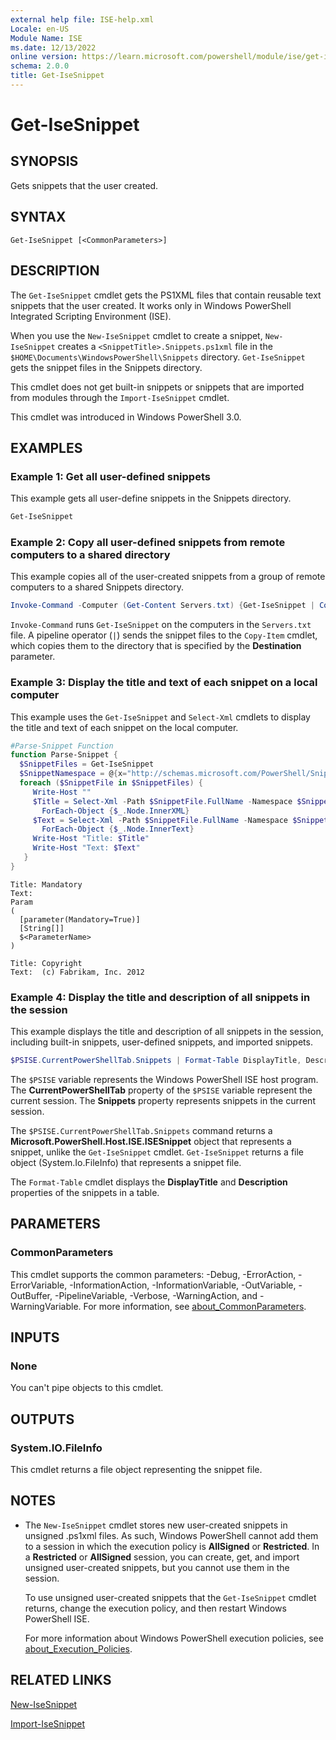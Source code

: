 ```yaml
---
external help file: ISE-help.xml
Locale: en-US
Module Name: ISE
ms.date: 12/13/2022
online version: https://learn.microsoft.com/powershell/module/ise/get-isesnippet?view=powershell-5.1&WT.mc_id=ps-gethelp
schema: 2.0.0
title: Get-IseSnippet
---
```


# Get-IseSnippet

## SYNOPSIS
Gets snippets that the user created.

## SYNTAX

```
Get-IseSnippet [<CommonParameters>]
```

## DESCRIPTION

The `Get-IseSnippet` cmdlet gets the PS1XML files that contain reusable text snippets that the user
created. It works only in Windows PowerShell Integrated Scripting Environment (ISE).

When you use the `New-IseSnippet` cmdlet to create a snippet, `New-IseSnippet` creates a
`<SnippetTitle>.Snippets.ps1xml` file in the `$HOME\Documents\WindowsPowerShell\Snippets` directory.
`Get-IseSnippet` gets the snippet files in the Snippets directory.

This cmdlet does not get built-in snippets or snippets that are imported from modules through the
`Import-IseSnippet` cmdlet.

This cmdlet was introduced in Windows PowerShell 3.0.

## EXAMPLES

### Example 1: Get all user-defined snippets

This example gets all user-define snippets in the Snippets directory.

```powershell
Get-IseSnippet
```

### Example 2: Copy all user-defined snippets from remote computers to a shared directory

This example copies all of the user-created snippets from a group of remote computers to a shared Snippets directory.

```powershell
Invoke-Command -Computer (Get-Content Servers.txt) {Get-IseSnippet | Copy-Item -Destination \\Server01\Share01\Snippets}
```

`Invoke-Command` runs `Get-IseSnippet` on the computers in the `Servers.txt` file. A pipeline
operator (`|`) sends the snippet files to the `Copy-Item` cmdlet, which copies them to the directory
that is specified by the **Destination** parameter.

### Example 3: Display the title and text of each snippet on a local computer

This example uses the `Get-IseSnippet` and `Select-Xml` cmdlets to display the title and text of each
snippet on the local computer.

```powershell
#Parse-Snippet Function
function Parse-Snippet {
  $SnippetFiles = Get-IseSnippet
  $SnippetNamespace = @{x="http://schemas.microsoft.com/PowerShell/Snippets"}
  foreach ($SnippetFile in $SnippetFiles) {
     Write-Host ""
     $Title = Select-Xml -Path $SnippetFile.FullName -Namespace $SnippetNamespace -XPath "//x:Title" |
       ForEach-Object {$_.Node.InnerXML}
     $Text = Select-Xml -Path $SnippetFile.FullName -Namespace $SnippetNamespace -XPath "//x:Script" |
       ForEach-Object {$_.Node.InnerText}
     Write-Host "Title: $Title"
     Write-Host "Text: $Text"
   }
}
```

```Output
Title: Mandatory
Text:
Param
(
  [parameter(Mandatory=True)]
  [String[]]
  $<ParameterName>
)

Title: Copyright
Text:  (c) Fabrikam, Inc. 2012
```

### Example 4: Display the title and description of all snippets in the session

This example displays the title and description of all snippets in the session, including built-in snippets, user-defined snippets, and imported snippets.

```powershell
$PSISE.CurrentPowerShellTab.Snippets | Format-Table DisplayTitle, Description
```

The `$PSISE` variable represents the Windows PowerShell ISE host program. The
**CurrentPowerShellTab** property of the `$PSISE` variable represent the current session. The
**Snippets** property represents snippets in the current session.

The `$PSISE.CurrentPowerShellTab.Snippets` command returns a
**Microsoft.PowerShell.Host.ISE.ISESnippet** object that represents a snippet, unlike the
`Get-IseSnippet` cmdlet. `Get-IseSnippet` returns a file object (System.Io.FileInfo) that represents
a snippet file.

The `Format-Table` cmdlet displays the **DisplayTitle** and **Description** properties of the
snippets in a table.

## PARAMETERS

### CommonParameters

This cmdlet supports the common parameters: -Debug, -ErrorAction, -ErrorVariable,
-InformationAction, -InformationVariable, -OutVariable, -OutBuffer, -PipelineVariable, -Verbose,
-WarningAction, and -WarningVariable. For more information, see
[about_CommonParameters](https://go.microsoft.com/fwlink/?LinkID=113216).

## INPUTS

### None

You can't pipe objects to this cmdlet.

## OUTPUTS

### System.IO.FileInfo

This cmdlet returns a file object representing the snippet file.

## NOTES

- The `New-IseSnippet` cmdlet stores new user-created snippets in unsigned .ps1xml files. As such,
  Windows PowerShell cannot add them to a session in which the execution policy is **AllSigned** or
  **Restricted**. In a **Restricted** or **AllSigned** session, you can create, get, and import
  unsigned user-created snippets, but you cannot use them in the session.

  To use unsigned user-created snippets that the `Get-IseSnippet` cmdlet returns, change the
  execution policy, and then restart Windows PowerShell ISE.

  For more information about Windows PowerShell execution policies, see
  [about_Execution_Policies](../Microsoft.PowerShell.Core/About/about_Execution_Policies.md).

## RELATED LINKS

[New-IseSnippet](New-IseSnippet.md)

[Import-IseSnippet](Import-IseSnippet.md)

